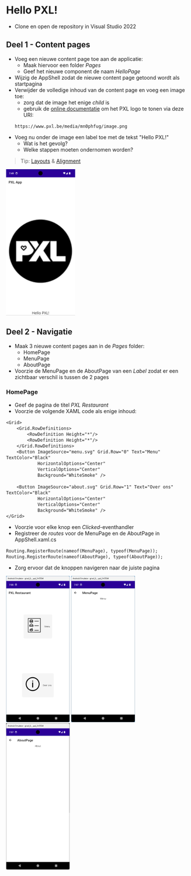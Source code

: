 # Hello PXL!

- Clone en open de repository in Visual Studio 2022

## Deel 1 - Content pages
- Voeg een nieuwe content page toe aan de applicatie: 
	- Maak hiervoor een folder *Pages*
	- Geef het nieuwe component de naam *HelloPage*
- Wijzig de AppShell zodat de nieuwe content page getoond wordt als startpagina
- Verwijder de volledige inhoud van de content page en voeg een image toe: 
	- zorg dat de image het enige *child* is
	- gebruik de [online documentatie](https://learn.microsoft.com/en-us/dotnet/maui/user-interface/controls/?view=net-maui-8.0) om het PXL logo te tonen via deze URI:
	``` 
	https://www.pxl.be/media/mn0phfug/image.png
	```
- Voeg nu onder de image een label toe met de tekst "Hello PXL!"
	- Wat is het gevolg?
	- Welke stappen moeten ondernomen worden?

> Tip: [Layouts](https://learn.microsoft.com/en-us/dotnet/maui/user-interface/layouts/?view=net-maui-8.0) & [Alignment](https://learn.microsoft.com/en-us/dotnet/maui/user-interface/layouts/?view=net-maui-8.0)

<img src="assets/hellopxl.png" alt="screenshot" height="400" />

## Deel 2 - Navigatie
- Maak 3 nieuwe content pages aan in de *Pages* folder:
	- HomePage
	- MenuPage
	- AboutPage
- Voorzie de MenuPage en de AboutPage van een *Label* zodat er een zichtbaar verschil is tussen de 2 pages

### HomePage
- Geef de pagina de titel *PXL Restaurant*
- Voorzie de volgende XAML code als enige inhoud:
```
<Grid>
    <Grid.RowDefinitions>
        <RowDefinition Height="*"/>
        <RowDefinition Height="*"/>
    </Grid.RowDefinitions>
    <Button ImageSource="menu.svg" Grid.Row="0" Text="Menu" TextColor="Black"
            HorizontalOptions="Center"
            VerticalOptions="Center" 
            Background="WhiteSmoke" />

    <Button ImageSource="about.svg" Grid.Row="1" Text="Over ons" TextColor="Black"
            HorizontalOptions="Center"
            VerticalOptions="Center" 
            Background="WhiteSmoke" />
</Grid>
```
- Voorzie voor elke knop een *Clicked*-eventhandler 
- Registreer de *routes* voor de MenuPage en de AboutPage in AppShell.xaml.cs
```
Routing.RegisterRoute(nameof(MenuPage), typeof(MenuPage));
Routing.RegisterRoute(nameof(AboutPage), typeof(AboutPage));
```
- Zorg ervoor dat de knoppen navigeren naar de juiste pagina

<img src="assets/homepage.png" alt="screenshot" height="400" /> <img src="assets/menupage.png" alt="screenshot" height="400" /> <img src="assets/aboutpage.png" alt="screenshot" height="400" /> 
